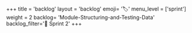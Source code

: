 +++
title = 'backlog'
layout = 'backlog'
emoji= '🏷️'
menu_level = ['sprint']
weight = 2
backlog= 'Module-Structuring-and-Testing-Data'
backlog_filter='📅 Sprint 2'
+++
